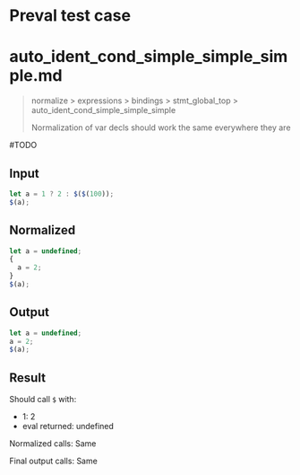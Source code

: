 # Preval test case

# auto_ident_cond_simple_simple_simple.md

> normalize > expressions > bindings > stmt_global_top > auto_ident_cond_simple_simple_simple
>
> Normalization of var decls should work the same everywhere they are

#TODO

## Input

`````js filename=intro
let a = 1 ? 2 : $($(100));
$(a);
`````

## Normalized

`````js filename=intro
let a = undefined;
{
  a = 2;
}
$(a);
`````

## Output

`````js filename=intro
let a = undefined;
a = 2;
$(a);
`````

## Result

Should call `$` with:
 - 1: 2
 - eval returned: undefined

Normalized calls: Same

Final output calls: Same
